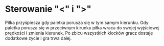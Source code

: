 <h1>Sterowanie "<" i ">"</h1>

Piłka przyśpiesza gdy paletka porusza się w tym samym kierunku.
Gdy paletka porusza się w przeciwnym kirunku piłka wraca do swojej 
wyjściowej prędkości i zmienia kierunek. Po zbicu wszystkich klocków 
gracz dostaje dodatkowe zycie i gra trwa dalej.